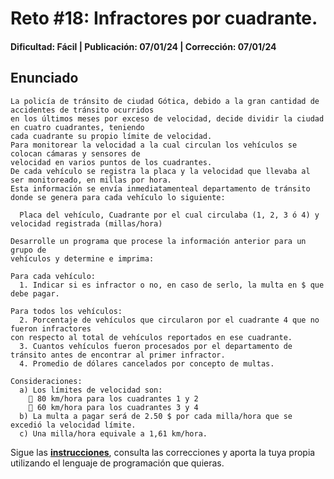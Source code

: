 # Reto #18: Infractores por cuadrante.
#### Dificultad: Fácil | Publicación: 07/01/24 | Corrección: 07/01/24

## Enunciado

```
La policía de tránsito de ciudad Gótica, debido a la gran cantidad de accidentes de tránsito ocurridos 
en los últimos meses por exceso de velocidad, decide dividir la ciudad en cuatro cuadrantes, teniendo 
cada cuadrante su propio límite de velocidad.
Para monitorear la velocidad a la cual circulan los vehículos se colocan cámaras y sensores de 
velocidad en varios puntos de los cuadrantes.
De cada vehículo se registra la placa y la velocidad que llevaba al ser monitoreado, en millas por hora.
Esta información se envía inmediatamenteal departamento de tránsito 
donde se genera para cada vehículo lo siguiente:

  Placa del vehículo, Cuadrante por el cual circulaba (1, 2, 3 ó 4) y velocidad registrada (millas/hora)

Desarrolle un programa que procese la información anterior para un grupo de
vehículos y determine e imprima:

Para cada vehículo:
  1. Indicar si es infractor o no, en caso de serlo, la multa en $ que debe pagar.

Para todos los vehículos:
  2. Porcentaje de vehículos que circularon por el cuadrante 4 que no fueron infractores 
con respecto al total de vehículos reportados en ese cuadrante.
  3. Cuantos vehículos fueron procesados por el departamento de tránsito antes de encontrar al primer infractor.
  4. Promedio de dólares cancelados por concepto de multas. 

Consideraciones:
  a) Los límites de velocidad son:
     80 km/hora para los cuadrantes 1 y 2
     60 km/hora para los cuadrantes 3 y 4
  b) La multa a pagar será de 2.50 $ por cada milla/hora que se excedió la velocidad límite.
  c) Una milla/hora equivale a 1,61 km/hora.
```
Sigue las **[instrucciones](../../README.md)**, consulta las correcciones y aporta la tuya propia utilizando el lenguaje de programación que quieras.
